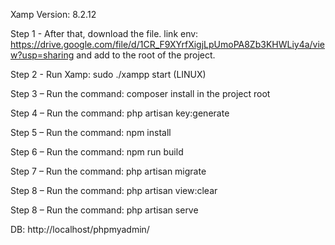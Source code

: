 Xamp Version: 8.2.12

Step 1 - After that, download the file. link env:
https://drive.google.com/file/d/1CR_F9XYrfXigjLpUmoPA8Zb3KHWLiy4a/view?usp=sharing and
add to the root of the project.

Step 2 - Run Xamp: sudo ./xampp start (LINUX)

Step 3 – Run the command: composer install in the project root

Step 4 – Run the command: php artisan key:generate

Step 5 – Run the command: npm install

Step 6 – Run the command: npm run build

Step 7 – Run the command: php artisan migrate

Step 8 – Run the command: php artisan view:clear

Step 8 – Run the command: php artisan serve

DB: http://localhost/phpmyadmin/
